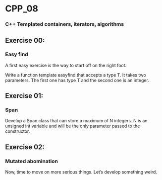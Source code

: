 # CPP_08
### C++ Templated containers, iterators, algorithms

## Exercise 00:
### Easy find
A first easy exercise is the way to start off on the right foot.

Write a function template easyfind that accepts a type T. It takes two parameters.
The first one has type T and the second one is an integer.


## Exercise 01:
### Span
Develop a Span class that can store a maximum of N integers. N is an unsigned int
variable and will be the only parameter passed to the constructor.


## Exercise 02:
### Mutated abomination
Now, time to move on more serious things. Let’s develop something weird.
